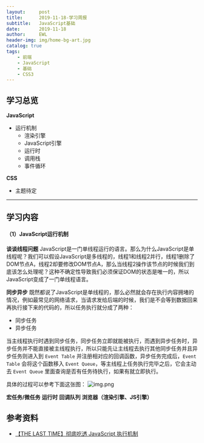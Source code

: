 ```yaml
---
layout:     post
title:      2019-11-18-学习周报
subtitle:   JavaScript基础
date:       2019-11-18
author:     EWL
header-img: img/home-bg-art.jpg
catalog: true
tags:
    - 前端
    - JavaScript
    - 基础
    - CSS3
---
```


## 学习总览
**JavaScript**
- 运行机制
  - 渲染引擎
  - JavaScript引擎
  - 运行时
  - 调用栈
  - 事件循环 

**CSS**
- 主题待定

----

## 学习内容
#### （1）JavaScript运行机制
**谈谈线程问题**
JavaScript是一门单线程运行的语言。那么为什么JavaScript是单线程呢？我们可以假设JavaScript是多线程的，线程1和线程2并行，线程1删除了DOM节点A，线程2却要修改DOM节点A，那么当线程2操作该节点的时候我们到底该怎么处理呢？这种不确定性导致我们必须保证DOM的状态是唯一的，所以JavaScript变成了一门单线程语言。

**同步异步**
既然都说了JavaScript是单线程的，那么必然就会存在执行内容拥堵的情况，例如最常见的网络请求，当请求发给后端的时候，我们是不会等到数据回来再执行接下来的代码的，所以任务执行就分成了两种：
- 同步任务 
- 异步任务

当主线程执行时遇到同步任务，同步任务立即就能被执行，而遇到异步任务时，异步任务并不能直接被主线程执行，所以只能先让主线程去执行其他同步任务并且异步任务则进入到 ```Event Table``` 并注册相对应的回调函数，异步任务完成后，```Event Table``` 会将这个函数移入 ```Event Queue```，等主线程上任务执行完毕之后，它会主动去 ```Event Queue``` 里面查询是否有任务待执行，如果有就立即执行。

具体的过程可以参考下面这张图：
![img.png](https://user-gold-cdn.xitu.io/2019/9/29/16d7ace2eda820a8?imageView2/0/w/1280/h/960/format/webp/ignore-error/1)

**宏任务/微任务**
**运行时**
**回调队列**
**浏览器（渲染引擎、JS引擎）**


## 参考资料
- [【THE LAST TIME】彻底吃透 JavaScript 执行机制](https://juejin.im/post/5d901418518825539312f587)

